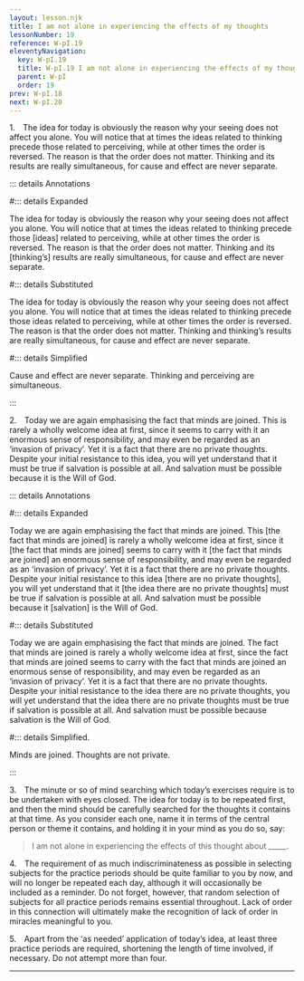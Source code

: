 ```yaml
---
layout: lesson.njk
title: I am not alone in experiencing the effects of my thoughts
lessonNumber: 19
reference: W-pI.19
eleventyNavigation:
  key: W-pI.19
  title: W-pI.19 I am not alone in experiencing the effects of my thoughts
  parent: W-pI
  order: 19
prev: W-pI.18
next: W-pI.20
---
```


1. The idea for today is obviously the reason why your seeing does not affect you alone. 
You will notice that at times the ideas related to thinking precede those related to perceiving, while at other times the order is reversed. 
The reason is that the order does not matter. 
Thinking and its results are really simultaneous, for cause and effect are never separate.

::: details Annotations

#::: details Expanded

The idea for today is obviously the reason why your seeing does not affect you alone. 
You will notice that at times the ideas related to thinking precede those [ideas] related to perceiving, while at other times the order is reversed. 
The reason is that the order does not matter. 
Thinking and its [thinking’s] results are really simultaneous, for cause and effect are never separate.

#::: details Substituted

The idea for today is obviously the reason why your seeing does not affect you alone. 
You will notice that at times the ideas related to thinking precede those ideas related to perceiving, while at other times the order is reversed. 
The reason is that the order does not matter. 
Thinking and thinking’s results are really simultaneous, for cause and effect are never separate.

#::: details Simplified

Cause and effect are never separate.
Thinking and perceiving are simultaneous.

:::


2. Today we are again emphasising the fact that minds are joined. 
This is rarely a wholly welcome idea at first, since it seems to carry with it an enormous sense of responsibility, and may even be regarded as an ‘invasion of privacy’. 
Yet it is a fact that there are no private thoughts. 
Despite your initial resistance to this idea, you will yet understand that it must be true if salvation is possible at all. 
And salvation must be possible because it is the Will of God.

::: details Annotations

#::: details Expanded

Today we are again emphasising the fact that minds are joined. 
This [the fact that minds are joined] is rarely a wholly welcome idea at first, since it [the fact that minds are joined] seems to carry with it [the fact that minds are joined] an enormous sense of responsibility, and may even be regarded as an ‘invasion of privacy’. 
Yet it is a fact that there are no private thoughts. 
Despite your initial resistance to this idea [there are no private thoughts], you will yet understand that it [the idea there are no private thoughts] must be true if salvation is possible at all. 
And salvation must be possible because it [salvation] is the Will of God.

#::: details Substituted

Today we are again emphasising the fact that minds are joined. 
The fact that minds are joined is rarely a wholly welcome idea at first, since the fact that minds are joined seems to carry with the fact that minds are joined an enormous sense of responsibility, and may even be regarded as an ‘invasion of privacy’. 
Yet it is a fact that there are no private thoughts. 
Despite your initial resistance to the idea there are no private thoughts, you will yet understand that the idea there are no private thoughts must be true if salvation is possible at all. 
And salvation must be possible because salvation is the Will of God.

#::: details Simplified.

Minds are joined. 
Thoughts are not private. 

:::


3. The minute or so of mind searching which today’s exercises require is to be undertaken with eyes closed. 
The idea for today is to be repeated first, and then the mind should be carefully searched for the thoughts it contains at that time. 
As you consider each one, name it in terms of the central person or theme it contains, and holding it in your mind as you do so, say:

>I am not alone in experiencing the effects of this thought about _____.

4. The requirement of as much indiscriminateness as possible in selecting subjects for the practice periods should be quite familiar to you by now, and will no longer be repeated each day, although it will occasionally be included as a reminder. 
Do not forget, however, that random selection of subjects for all practice periods remains essential throughout. 
Lack of order in this connection will ultimately make the recognition of lack of order in miracles meaningful to you.


5. Apart from the ‘as needed’ application of today’s idea, at least three practice periods are required, shortening the length of time involved, if necessary. 
Do not attempt more than four.

---
